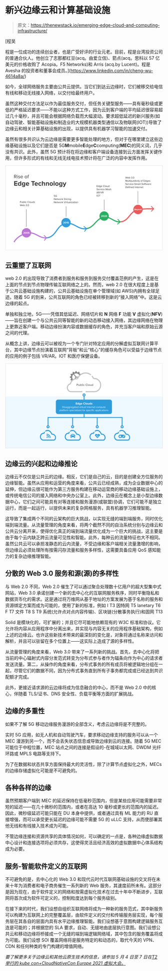 # 新兴边缘云和计算基础设施

> 原文：<https://thenewstack.io/emerging-edge-cloud-and-computing-infrastructure/>

[](https://www.linkedin.com/in/cheng-wu-4614a8a/)

 [程吴

程是一位成功的连续创业者，也是广受好评的行业元老。目前，程是台湾投资公司的普通合伙人。他创立了志那都红豆(acq。由爱立信)、箭点(acq。思科以 57 亿美元的价格收购了 Acopia。F5 Networks)和 Arris (acq.by Lucent)。程是 Avesha 的投资者和董事会成员。](https://www.linkedin.com/in/cheng-wu-4614a8a/) [](https://www.linkedin.com/in/cheng-wu-4614a8a/)

如今，全球网络服务主要由公共云提供。当它们到达云边缘时，它们被移交给电信有线和移动无线接入网络，以交付给最终用户。

虽然这种交付方法足以作为最佳服务交付，但任务关键型服务——具有毫秒级或更低的严格延迟要求——不能以这种方式工作，因为云到客户端的平均延迟很容易超过几十毫秒，并且可能会根据网络负载而大幅波动。要求超低延迟的新兴服务(如自动驾驶、智能基础设施和制造业的大规模机器类型通信以及物联网(IOT))导致了边缘云和相关计算基础设施的出现，以提供具有机器学习智能的加速交付。

虽然有很多共识认为云边缘是需要更多智能处理的地方，但对于在哪里建立这些边缘基础设施以及它们是否是 5G**M**mobile**E**dge**C**computing(**MEC**)的同义词，几乎没有共识。此外，虽然 5G 预计将在将边缘和客户端设备连接到云方面发挥关键作用，但许多形式的有线和无线无线电技术预计将在广泛的内容中发挥作用。

[![](img/2fadf8c43d87379b7d7f121db40d5f37.png)](https://cdn.thenewstack.io/media/2021/04/68d6029f-technology-progression@2x_v0.png)

## 云重塑了互联网

web 2.0 的出现导致了消费者到服务和服务到服务交付覆盖范例的产生，这是在上面的节点到节点物理传输互联网络之上的。然而，web 2.0 在很大程度上是基于公共云基础设施构建的，公共云基础设施在单个管理域(如 AWS)内拥有全球足迹。随着 5G 的到来，公共互联网的角色已经被转移到新的“接入网络”中。这是云边缘的起点。

单独和独立地，5G——凭借其低延迟、网络切片和 **N** 网络 **F** 功能 **V** 虚拟化(**NFV**)——旨在创建一个与公共云同等智能的新的动态移动接入网络，其边缘网络在物理上更靠近客户端。移动边缘扮演内容或数据缓存的角色，并充当客户端和原始云源之间的代理。

从概念上讲，边缘云可以被视为一个专门针对特定应用的分解虚拟互联网计算平台，其中边缘节点扮演着互联网“背板”和云“核心”的缓存角色可以受益于边缘节点的应用的例子包括 VR/AR。IOT 和医疗保健设备。

[![](img/19b5b3aa0ff57c120b4605fbe1e3aaf9.png)](https://cdn.thenewstack.io/media/2021/04/2ef7886d-image2.png)

## **边缘云的兴起和边缘推论**

边缘云不仅仅是公共云的边缘。相反，它们是自己的云，目的是创建全方位服务的边缘智能。虽然从应用和运营的角度来看，公共云已经成熟，成为企业数据中心的延伸，但边缘云很可能作为第三方服务构建在移动运营商的移动边缘基础设施上，或传统电信公司的接入网络和中央办公室上。此外，边缘云在概念上是小型边缘数据中心，它们之间可能具有对等连接和服务漫游(或联盟)协调，它们可能不是独立运行，而是一起运行，以提供未来的复杂网格服务，具有机器学习推理智能。

这导致了集成两个不同的云架构的巨大挑战，以实现无缝的端到端服务，同时优化端到端流量。从流量管理的角度来看，将两个截然不同的自治系统分别与边缘云和公共云分离开来，使得优化真正的端到端流量优化成为一个巨大的挑战，这主要是由于每个云内缺乏跨云流量可见性和智能。此外，每种云的流量特征也大不相同。虽然公共云可以承担准静态的云内流量，不受边缘和客户端相关流量激增的影响，但边缘云必须处理所有按需闪存流量和服务多样性，这需要具备应用 QoS 感知能力的复杂边缘推理智能。

## **分散的 Web 3.0 服务和源(源)的多样性**

与 Web 2.0 不同，Web 2.0 催生了可以通过聚合处理数十亿用户的超大型集中式网站，Web 3.0 承诺创建一个新的去中心化的互联网服务秩序，同时平衡隐私和数据货币化的需求。这是通过将万维网从基于地址的方案发展为基于名称的服务和资源绑定方案而成为可能的，使用了新的标准，例如 I T3 因特网 T5 lanetary T6 F T7 文件 T8 S T9 系统(允许点对点内容传输)、区块链(分散事务执行)和固网 T13

Solid 是模块化的，可扩展的；并且它尽可能地依赖现有的 W3C 标准和协议。它允许将内容从应用程序中分离出来，并实现与内容无关的应用程序基础架构，例如上述的边缘云。也许这些新技术带来的最深刻的变化是，对象将通过名称来访问和解析，并且可以驻留在多个位置上——这实际上造成了源的多样性。

从流量管理的角度来看，Web 3.0 带来了一系列新的挑战。首先，去中心化将把当前的中心辐射式内容分发范式转变为分布式参与者作为辐条向作为中心的请求者发送流量。第二，从操作的角度来看，分布式事务的所有成员将被逻辑地分组在一起，尽管它们的数据不同，因为分布式事务直到所有子事务都完成或已经达到共识配额才完成。

此外，更接近请求源的云边缘将成为信息融合的中心，而不是 Web 2.0 中的核心，伴随着 TLS/证书、DNS 安全性、负载平衡等方面的扩展挑战。

## **边缘的多重性**

如果不了解 5G 移动边缘服务漫游的全部含义，考虑云边缘将是不完整的。

实时 5G 应用，如无人机和自动驾驶汽车，要求移动边缘支持的服务可以从一个 MEC 漫游到另一个，而不会丢失状态信息或导致边缘到云的连接。随着 5G MEC 可能位于中程位置，MEC 站点之间的连接是假设的-在城域以太网、DWDM 光纤环路或 MPLS 电路等支持下。

为了在数据和状态共享方面保持最大的灵活性，除了计算节点虚拟化之外，MECs 的边缘存储虚拟化可能是不可避免的。

## **各种各样的边缘**

虽然预期客户端到 MEC 的延迟保持在低毫秒范围内，但是某些应用可能需要非常短的延迟——在几十微秒的范围内，或者在高达 10 毫秒或更长的范围内的延迟。因此，微秒级延迟可能只能在 DU 本身中提供，或者通过具有 ML 能力的 RU 直接增强，而可以承受更长延迟的边缘可能不需要 5G 的 uLLC 支持，从而使部署其他无线和有线接入技术成为可能。

不管边缘连接和资源共享的具体情况如何，可以确定的一点是，各种边缘虚拟数据中心设计和连接选项将必须共存，这使得灵活且经济高效的虚拟数据中心体系结构成为必要。

## **服务-智能软件定义的互联网**

不可避免的是，去中心化的 Web 3.0 和现代云时代互联网基础设施的交叉将在未来十年为消费者和电子商务催生一系列新的 Web 服务，其速度前所未有。这部分是因为现在，由于软件定义的网络和按需虚拟化技术在过去十年中不断进步，互联网将首次成为软件可定义的，控制粒度达到每个服务级别。

在接下来的时代，我们设想自组织互联网络将成为一种新的服务范式，其中新服务可以构建为互联网上的完整覆盖层，由软件定义的交付和传输服务层实现，每个服务层在其各自的层面内具有水平边缘推理智能。我们设想基于意图构建逻辑服务互连是可能的；并根据您的 SLA 要求，自动、无缝地由底层执行意图。我们设想公共云和移动边缘将桥接成一个无缝的端到端逻辑网络域，其中包含的服务覆盖将成为可能。我们设想 SOI 覆盖网络将是服务特定的和动态的，取代今天的 VPN、CDN 和任何种类的专门构建的增值网络。

*要了解更多关于边缘云和其他云原生技术的信息，请参加 5 月 4 日至 7 日在[T2 举行的 kube con+CloudNativeCon Europe 2021 虚拟大会。](https://events.linuxfoundation.org/kubecon-cloudnativecon-europe/)*

<svg xmlns:xlink="http://www.w3.org/1999/xlink" viewBox="0 0 68 31" version="1.1"><title>Group</title> <desc>Created with Sketch.</desc></svg>